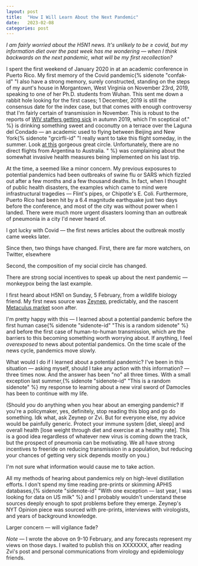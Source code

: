 ```yaml
---
layout: post
title:  "How I Will Learn About the Next Pandemic"
date:   2023-02-08
categories: post
---
```


*I am fairly worried about the H5N1 news. It's unlikely to be ≥ covid, but my information diet over the past week has me wondering — when I think backwards on the next pandemic, what will be my first recollection?*

I spent the first weekend of January 2020 in at an academic conference in Puerto Rico. My first memory of the Covid pandemic{% sidenote "confak-id" "I also have a strong memory, surely constructed, standing on the steps of my aunt's house in Morgantown, West Virginia on November 23rd, 2019, speaking to one of her Ph.D. students from Wuhan. This sent me down a rabbit hole looking for the first cases; 1 December, 2019 is still the consensus date for the index case, but that comes with enough controversy that I'm fairly certain of transmission in November. This is robust to the reports of [WIV staffers getting sick](https://www.wsj.com/articles/intelligence-on-sick-staff-at-wuhan-lab-fuels-debate-on-covid-19-origin-11621796228) in autumn 2019, which I'm sceptical of." %} is drinking something sweet and coconutty on a terrace over the Laguna del Condado — an academic used to flying between Beijing and New York{% sidenote "grcirfli-id" "I really want to take this flight someday, in the summer. Look [at this](http://gc.kls2.com/cgi-bin/gc?PATH=PEK-JFK&RANGE=&PATH-COLOR=red&PATH-UNITS=nm&PATH-MINIMUM=&SPEED-GROUND=&SPEED-UNITS=kts&RANGE-STYLE=best&RANGE-COLOR=navy&MAP-STYLE=) gorgeous great circle. Unfortunately, there are no direct flights from Argentina to Australia. " %} was complaining about the somewhat invasive health measures being implemented on his last trip. 

At the time, a  seemed like a minor concern. My previous exposures to potential pandemics had been outbreaks of swine flu or SARS which fizzled out after a few months and a few thousand deaths. In fact, when I thought of public health disasters, the examples which came to mind were infrastructural tragedies — Flint's pipes, or Chipotle's E. Coli. Furthermore, Puerto Rico had been hit by a 6.4 magnitude earthquake just two days before the conference, and most of the city was without power when I landed. There were much more urgent disasters looming than an outbreak of pneumonia in a city I'd never heard of. 

I got lucky with Covid — the first news articles about the outbreak mostly came weeks later. 

Since then, two things have changed. First, there are far more watchers, on Twitter, elsewhere

Second, the composition of my social circle has changed.

There are strong social incentives to speak up about the next pandemic — monkeypox being the last example.

I first heard about H5N1 on Sunday, 5 February, from a wildlife biology friend. My first news source was [Zeynep](https://www.nytimes.com/2023/02/03/opinion/bird-flu-h5n1-pandemic.html), predictably, and the nascent [Metaculus market](https://www.metaculus.com/questions/15025/who-pheic-declaration-on-h5n1/) soon after. 

I'm pretty happy with this — I learned about a potential pandemic before the first human case{% sidenote "sidenote-id" "This is a random sidenote" %} and before the first case of human-to-human transmission, which are the barriers to this becoming something worth worrying about. If anything, I feel *overexposed* to news about potential pandemics. On the time scale of the news cycle, pandemics move slowly.

What would I do if I learned about a potential pandemic? I've been in this situation — asking myself, should I take any action with this information? — three times now. And the answer has been "no" all three times. With a small exception last summer,{% sidenote "sidenote-id" "This is a random sidenote" %} my response to learning about a new viral sword of Damocles has been to continue with my life. 

(Should *you* do anything when you hear about an emerging pandemic? If you're a policymaker, yes, definitely, stop reading this blog and go do something. Idk what, ask Zeynep or Zvi. But for everyone else, my advice would be painfully generic. Protect your immune system [diet, sleep] and overall health [lose weight through diet and exercise at a healthy rate]. This is a good idea regardless of whatever new virus is coming down the track, but the prospect of pneumonia can be motivating. We all have strong incentives to freeride on reducing transmission in a population, but reducing your chances of getting very sick depends mostly on you.)

I'm not sure what information would cause me to take action.

All my methods of hearing about pandemics rely on high-level distillation efforts. I don't spend my time reading pre-prints or skimming APHIS databases,{% sidenote "sidenote-id" "With one exception — last year, I was looking for data on US milk" %} and I probably wouldn't understand these sources deeply enough to spot problems before they emerge. Zeynep's NYT Opinion piece was sourced with pre-prints, interviews with virologists, and years of background knowledge. 

Larger concern — will vigilance fade?

*Note* — I wrote the above on 9-10 February, and any forecasts represent my views on those days. I waited to publish this on XXXXXXX, after reading Zvi's post and personal communications from virology and epidemiology friends. 

